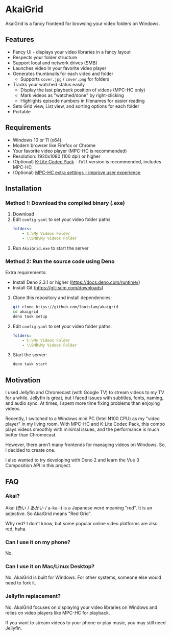 # AkaiGrid

AkaiGrid is a fancy frontend for browsing your video folders on Windows.

## Features

- Fancy UI - displays your video libraries in a fancy layout
- Respects your folder structure
- Support local and network drives (SMB)
- Launches video in your favorite video player
- Generates thumbnails for each video and folder
  - Supports `cover.jpg` / `cover.png` for folders
- Tracks your watched status easily
  - Display the last playback position of videos (MPC-HC only)
  - Mark videos as "watched/done" by right-clicking
  - Highlights episode numbers in filenames for easier reading
- Sets Grid view, List view, and sorting options for each folder
- Portable

## Requirements

- Windows 10 or 11 (x64)
- Modern browser like Firefox or Chrome
- Your favorite video player (MPC-HC is recommended)
- Resolution: 1920x1080 (100 dpi) or higher
- (Optional) [K-Lite Codec Pack](https://codecguide.com/download_kl.htm) - `Full` version is recommended, includes MPC-HC
- (Optional) [MPC-HC extra settings - improve user experience]()

## Installation

### Method 1: Download the compiled binary (.exe)

1. Download []()
2. Edit `config.yaml` to set your video folder paths
    ```yaml
    folders:
        - C:\My Videos Folder
        - \\SMB\My Videos Folder
    ```
4. Run `AkaiGrid.exe` to start the server

### Method 2: Run the source code using Deno

Extra requirements:

- Install Deno 2.3.1 or higher (https://docs.deno.com/runtime/)
- Install Git (https://git-scm.com/downloads)


1. Clone this repository and install dependencies:

    ```bash
    git clone https://github.com/louislam/akaigrid
    cd akaigrid
    deno task setup
    ```

3. Edit `config.yaml` to set your video folder paths:

    ```yaml
    folders:
        - C:\My Videos Folder
        - \\SMB\My Videos Folder
    ```

4. Start the server:

    ```bash
    deno task start
    ```

## Motivation

I used Jellyfin and Chromecast (with Google TV) to stream videos to my TV for a while. Jellyfin is great, but I faced issues with subtitles, fonts, naming, and audio sync. At times, I spent more time
fixing problems than enjoying videos.

Recently, I switched to a Windows mini PC (Intel N100 CPU) as my "video player" in my living room. With MPC-HC and K-Lite Codec Pack, this combo plays videos smoothly with minimal issues, and the
performance is much better than Chromecast.

However, there aren’t many frontends for managing videos on Windows. So, I decided to create one.

I also wanted to try developing with Deno 2 and learn the Vue 3 Composition API in this project.

## FAQ

### Akai?

Akai (赤い / あかい / a-ka-i) is a Japanese word meaning "red". It is an adjective. So AkaiGrid means "Red Grid".

Why red? I don't know, but some popular online video platforms are also red, haha.

### Can I use it on my phone?

No.

### Can I use it on Mac/Linux Desktop?

No. AkaiGrid is built for Windows. For other systems, someone else would need to fork it.

### Jellyfin replacement?

No. AkaiGrid focuses on displaying your video libraries on Windows and relies on video players like MPC-HC for playback.

If you want to stream videos to your phone or play music, you may still need Jellyfin.
